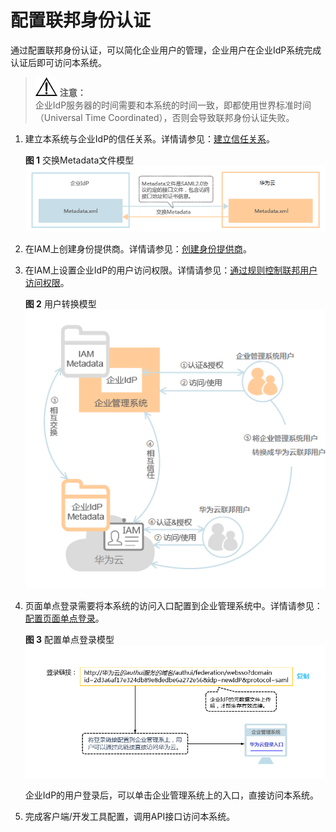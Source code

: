 # 配置联邦身份认证<a name="ZH-CN_TOPIC_0115694516"></a>

通过配置联邦身份认证，可以简化企业用户的管理，企业用户在企业IdP系统完成认证后即可访问本系统。

>![](public_sys-resources/icon-notice.gif) **注意：**   
>企业IdP服务器的时间需要和本系统的时间一致，即都使用世界标准时间（Universal Time Coordinated），否则会导致联邦身份认证失败。  

1.  建立本系统与企业IdP的信任关系。详情请参见：[建立信任关系](建立信任关系.md)。

    **图 1**  交换Metadata文件模型<a name="fig7241863151635"></a>  
    ![](figures/交换Metadata文件模型.png "交换Metadata文件模型")

2.  在IAM上创建身份提供商。详情请参见：[创建身份提供商](创建身份提供商.md)。
3.  在IAM上设置企业IdP的用户访问权限。详情请参见：[通过规则控制联邦用户访问权限](通过规则控制联邦用户访问权限.md)。

    **图 2**  用户转换模型<a name="fig43579668151728"></a>  
    ![](figures/用户转换模型.png "用户转换模型")

4.  页面单点登录需要将本系统的访问入口配置到企业管理系统中。详情请参见：[配置页面单点登录](配置页面单点登录.md)。

    **图 3**  配置单点登录模型<a name="fig54574848151714"></a>  
    ![](figures/配置单点登录模型.png "配置单点登录模型")

    企业IdP的用户登录后，可以单击企业管理系统上的入口，直接访问本系统。

5.  完成客户端/开发工具配置，调用API接口访问本系统。

